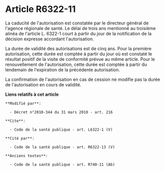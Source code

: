 # Article R6322-11

La caducité de l'autorisation est constatée par le directeur général de l'agence régionale de santé. Le délai de trois ans
mentionné au troisième alinéa de l'article L. 6322-1 court à partir du jour de la notification de la décision expresse
accordant l'autorisation. 

La durée de validité des autorisations est de cinq ans. Pour la première autorisation, cette durée est comptée à partir du
jour où est constaté le résultat positif de la visite de conformité prévue au même article. Pour le renouvellement de
l'autorisation, cette durée est comptée à partir du lendemain de l'expiration de la précédente autorisation. 

La confirmation de l'autorisation en cas de cession ne modifie pas la durée de l'autorisation en cours de validité.

**Liens relatifs à cet article**

	**Modifié par**:

	  - Décret n°2010-344 du 31 mars 2010 - art. 216

	**Cite**:

	  - Code de la santé publique - art. L6322-1 (V)

	**Cité par**:

	  - Code de la santé publique - art. R6322-13 (V)

	**Anciens textes**:

	  - Code de la santé publique - art. R740-11 (Ab)
